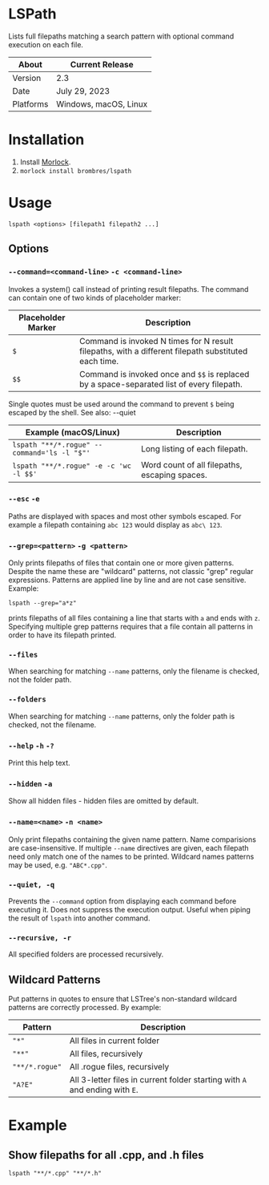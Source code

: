 # LSPath
Lists full filepaths matching a search pattern with optional command execution on each file.

About     | Current Release
----------|-----------------------
Version   | 2.3
Date      | July 29, 2023
Platforms | Windows, macOS, Linux

# Installation

1. Install [Morlock](https://morlock.sh).
2. `morlock install brombres/lspath`

# Usage

    lspath <options> [filepath1 filepath2 ...]

## Options

### `--command=<command-line>` `-c <command-line>`
Invokes a system() call instead of printing result filepaths. The command
can contain one of two kinds of placeholder marker:

Placeholder Marker | Description
-------------------|--------------------------------------------------------------
`$`                | Command is invoked N times for N result filepaths, with a different filepath substituted each time.
`$$`               | Command is invoked once and `$$` is replaced by a space-separated list of every filepath.

Single quotes must be used around the command to prevent `$` being escaped by the shell. See also: --quiet

Example (macOS/Linux)                       | Description
--------------------------------------------|-------------------------------------------------------
`lspath "**/*.rogue" --command='ls -l "$"'` | Long listing of each filepath.
`lspath "**/*.rogue" -e -c 'wc -l $$'`      | Word count of all filepaths, escaping spaces.

### `--esc` `-e`
Paths are displayed with spaces and most other symbols escaped. For example
a filepath containing `abc 123` would display as `abc\ 123`.

### `--grep=<pattern>` `-g <pattern>`
Only prints filepaths of files that contain one or more given patterns.
Despite the name these are "wildcard" patterns, not classic "grep" regular
expressions. Patterns are applied line by line and are not case sensitive.
Example:

    lspath --grep="a*z"

prints filepaths of all files containing a line that starts with `a` and
ends with `z`. Specifying multiple grep patterns requires that a file contain
all patterns in order to have its filepath printed.

### `--files`
When searching for matching `--name` patterns, only the filename is checked, not the folder path.

### `--folders`
When searching for matching `--name` patterns, only the folder path is checked, not the filename.

### `--help` `-h` `-?`
Print this help text.

### `--hidden` `-a`
Show all hidden files - hidden files are omitted by default.

### `--name=<name>` `-n <name>`
Only print filepaths containing the given name pattern. Name comparisions
are case-insensitive. If multiple `--name` directives are given, each
filepath need only match one of the names to be printed. Wildcard names
patterns may be used, e.g. `"ABC*.cpp"`.

### `--quiet, -q`
Prevents the `--command` option from displaying each command before executing it.
Does not suppress the execution output. Useful when piping the result of `lspath`
into another command.

### `--recursive, -r`
All specified folders are processed recursively.

## Wildcard Patterns
Put patterns in quotes to ensure that LSTree's non-standard wildcard patterns
are correctly processed. By example:

Pattern         | Description
----------------|-------------------------------------------
`"*"`           |All files in current folder
`"**"`          |All files, recursively
`"**/*.rogue"`  |All .rogue files, recursively
`"A?E"`         |All 3-letter files in current folder starting with `A` and ending with `E`.

# Example

## Show filepaths for all .cpp, and .h files

    lspath "**/*.cpp" "**/*.h"

